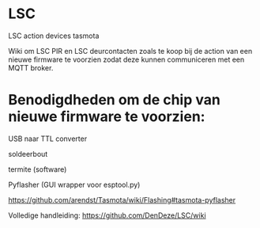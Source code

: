 # LSC
LSC action devices tasmota


Wiki om LSC PIR en LSC deurcontacten zoals te koop bij de action van een nieuwe firmware te voorzien zodat deze kunnen communiceren met een MQTT broker.



# Benodigdheden om de chip van nieuwe firmware te voorzien:

USB naar TTL converter

soldeerbout

termite (software)

Pyflasher (GUI wrapper voor esptool.py)

https://github.com/arendst/Tasmota/wiki/Flashing#tasmota-pyflasher


Volledige handleiding:
https://github.com/DenDeze/LSC/wiki
